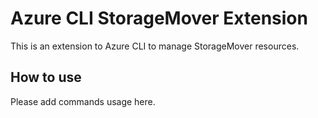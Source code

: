 # Azure CLI StorageMover Extension #
This is an extension to Azure CLI to manage StorageMover resources.

## How to use ##
Please add commands usage here.